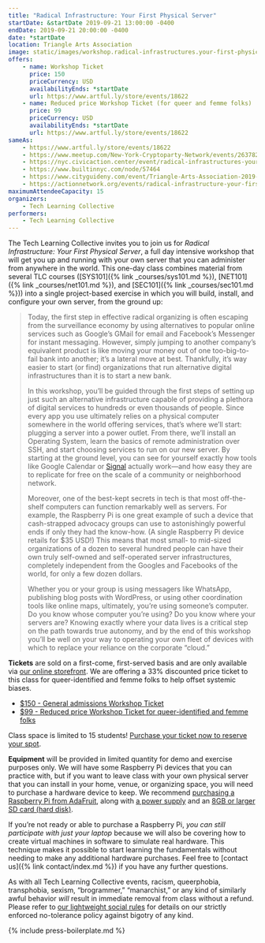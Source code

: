 ```yaml
---
title: "Radical Infrastructure: Your First Physical Server"
startDate: &startDate 2019-09-21 13:00:00 -0400
endDate: 2019-09-21 20:00:00 -0400
date: *startDate
location: Triangle Arts Association
image: static/images/workshop.radical-infrastructures.your-first-physical-server.rectangle.png
offers:
    - name: Workshop Ticket
      price: 150
      priceCurrency: USD
      availabilityEnds: *startDate
      url: https://www.artful.ly/store/events/18622
    - name: Reduced price Workshop Ticket (for queer and femme folks)
      price: 99
      priceCurrency: USD
      availabilityEnds: *startDate
      url: https://www.artful.ly/store/events/18622
sameAs:
    - https://www.artful.ly/store/events/18622
    - https://www.meetup.com/New-York-Cryptoparty-Network/events/263782683/
    - https://nyc.civicaction.center/event/radical-infrastructures-your-first-physical-server
    - https://www.builtinnyc.com/node/57464
    - https://www.cityguideny.com/event/Triangle-Arts-Association-2019-09-21-2019-09-21
    - https://actionnetwork.org/events/radical-infrastructure-your-first-physical-server
maximumAttendeeCapacity: 15
organizers:
    - Tech Learning Collective
performers:
    - Tech Learning Collective
---
```


The Tech Learning Collective invites you to join us for *Radical Infrastructure: Your First Physical Server*, a full day intensive workshop that will get you up and running with your own server that you can administer from anywhere in the world. This one-day class combines material from several TLC courses ([SYS101]({% link _courses/sys101.md %}), [NET101]({% link _courses/net101.md %}), and [SEC101]({% link _courses/sec101.md %})) into a single project-based exercise in which you will build, install, and configure your own server, from the ground up:

> Today, the first step in effective radical organizing is often escaping from the surveillance economy by using alternatives to popular online services such as Google’s GMail for email and Facebook’s Messenger for instant messaging. However, simply jumping to another company’s equivalent product is like moving your money out of one too-big-to-fail bank into another; it’s a lateral move at best. Thankfully, it’s way easier to start (or find) organizations that run alternative digital infrastructures than it is to start a new bank.
>
> In this workshop, you’ll be guided through the first steps of setting up just such an alternative infrastructure capable of providing a plethora of digital services to hundreds or even thousands of people. Since every app you use ultimately relies on a physical computer somewhere in the world offering services, that’s where we’ll start: plugging a server into a power outlet. From there, we’ll install an Operating System, learn the basics of remote administration over SSH, and start choosing services to run on our new server. By starting at the ground level, you can see for yourself exactly how tools like Google Calendar or [Signal](https://signal.org/) actually work—and how easy they are to replicate for free on the scale of a community or neighborhood network.
> 
> Moreover, one of the best-kept secrets in tech is that most off-the-shelf computers can function remarkably well as servers. For example, the Raspberry Pi is one great example of such a device that cash-strapped advocacy groups can use to astonishingly powerful ends if only they had the know-how. (A single Raspberry Pi device retails for $35 USD!) This means that most small- to mid-sized organizations of a dozen to several hundred people can have their own truly self-owned and self-operated server infrastructures, completely independent from the Googles and Facebooks of the world, for only a few dozen dollars.
>
> Whether you or your group is using messagers like WhatsApp, publishing blog posts with WordPress, or using other coordination tools like online maps, ultimately, you’re using someone’s computer. Do you know whose computer you’re using? Do you know where your servers are? Knowing exactly where your data lives is a critical step on the path towards true autonomy, and by the end of this workshop you’ll be well on your way to operating your own fleet of devices with which to replace your reliance on the corporate “cloud.”

**Tickets** are sold on a first-come, first-served basis and are only available via [our online storefront](https://www.artful.ly/store/events/18622). We are offering a 33% discounted price ticket to this class for queer-identified and femme folks to help offset systemic biases.

* [$150 - General admissions Workshop Ticket](https://www.artful.ly/store/events/18622)
* [$99 - Reduced price Workshop Ticket for queer-identified and femme folks](https://www.artful.ly/store/events/18622)

Class space is limited to 15 students! [Purchase your ticket now to reserve your spot](https://www.artful.ly/store/events/18622).

**Equipment** will be provided in limited quantity for demo and exercise purposes only. We will have some Raspberry Pi devices that you can practice with, but if you want to leave class with your own physical server that you can install in your home, venue, or organizing space, you will need to purchase a hardware device to keep. We recommend [purchasing a Raspberry Pi from AdaFruit](https://www.adafruit.com/product/3775), along with [a power supply](https://www.adafruit.com/product/1995) and an [8GB or larger SD card (hard disk)](https://www.adafruit.com/product/1294).

If you&rsquo;re not ready or able to purchase a Raspberry Pi, *you can still participate with just your laptop* because we will also be covering how to create virtual machines in software to simulate real hardware. This technique makes it possible to start learning the fundamentals without needing to make any additional hardware purchases. Feel free to [contact us]({% link contact/index.md %}) if you have any further questions.

As with all Tech Learning Collective events, racism, queerphobia, transphobia, sexism, “brogrammer,” “manarchist,” or any kind of similarly awful behavior *will* result in immediate removal from class without a refund. Please refer to [our lightweight social rules](https://github.com/AnarchoTechNYC/meta/wiki/Social-rules) for details on our strictly enforced no-tolerance policy against bigotry of any kind.

{% include press-boilerplate.md %}
